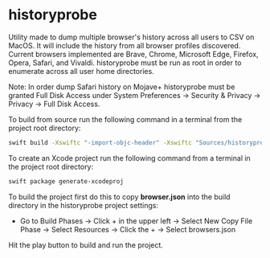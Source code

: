 # historyprobe
Utility made to dump multiple browser's history across all users to CSV on MacOS. It will include the history from all browser profiles discovered. Current browsers implemented are Brave, Chrome, Microsoft Edge, Firefox, Opera, Safari, and Vivaldi. historyprobe must be run as root in order to enumerate across all user home directories.

Note: In order dump Safari history on Mojave+ historyprobe must be granted Full Disk Access under System Preferences -> Security & Privacy -> Privacy -> Full Disk Access.

To build from source run the following command in a terminal from the project root directory:
```bash
swift build -Xswiftc "-import-objc-header" -Xswiftc "Sources/historyprobe/historyprobe-Bridging-Header.h" --static-swift-stdlib -c release
```

To create an Xcode project run the following command from a terminal in the project root directory:
```bash
swift package generate-xcodeproj
```

To build the project first do this to copy **browser.json** into the build directory in the historyprobe project settings: 
* Go to Build Phases -> Click + in the upper left -> Select New Copy File Phase -> Select Resources -> Click the + -> Select browsers.json

Hit the play button to build and run the project.
